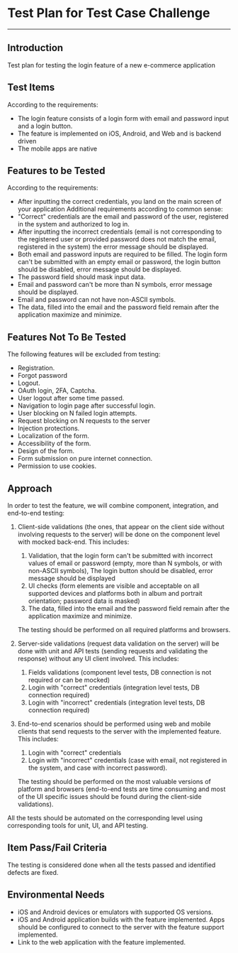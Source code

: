 # Test Plan for Test Case Challenge
---

## Introduction 

Test plan for testing the login feature of a new e-commerce application

## Test Items

According to the requirements:

-   The login feature consists of a login form with email and password input and a login button.
-   The feature is implemented on iOS, Android, and Web and is backend driven
-   The mobile apps are native

## Features to be Tested

According to the requirements:
-   After inputting the correct credentials, you land on the main screen of your application
Additional requirements according to common sense:
-   "Correct" credentials are the email and password of the user, registered in the system and authorized to log in.
-   After inputting the incorrect credentials (email is not corresponding to the registered user or provided password does not match the email, registered in the system) the error message should be displayed.
-   Both email and password inputs are required to be filled. The login form can't be submitted with an empty email or password, the login button should be disabled, error message should be displayed.
-   The password field should mask input data.
-   Email and password can't be more than N symbols, error message should be displayed.
-   Email and password can not have non-ASCII symbols.
-   The data, filled into the email and the password field remain after the application maximize and minimize.

## Features Not To Be Tested 

The following features will be excluded from testing:
-   Registration.
-   Forgot password
-   Logout.
-   OAuth login, 2FA, Captcha.
-   User logout after some time passed.
-   Navigation to login page after successful login.
-   User blocking on N failed login attempts.
-   Request blocking on N requests to the server
-   Injection protections.
-   Localization of the form.
-   Accessibility of the form.
-   Design of the form.
-   Form submission on pure internet connection.
-   Permission to use cookies.

## Approach

In order to test the feature, we will combine component, integration, and end-to-end testing:

1.  Client-side validations (the ones, that appear on the client side without involving requests to the server) will be done on the component level with mocked back-end. This includes:

    1.  Validation, that the login form can't be submitted with incorrect values of email or password (empty, more than N symbols, or with non-ASCII symbols), The login button should be disabled, error message should be displayed
    2.  UI checks (form elements are visible and acceptable on all supported devices and platforms both in album and portrait orientation; password data is masked)
    3.  The data, filled into the email and the password field remain after the application maximize and minimize.
    
    The testing should be performed on all required platforms and browsers.
3.  Server-side validations (request data validation on the server) will be done with unit and API tests (sending requests and validating the response) without any UI client involved. This includes:
    1.  Fields validations (component level tests, DB connection is not required or can be mocked)
    2.  Login with "correct" credentials (integration level tests, DB connection required)
    3.  Login with "incorrect" credentials (integration level tests, DB connection required)
4.  End-to-end scenarios should be performed using web and mobile clients that send requests to the server with the implemented feature. This includes:
    1.  Login with "correct" credentials
    2.  Login with "incorrect" credentials (case with email, not registered in the system, and case with incorrect password).
    
    The testing should be performed on the most valuable versions of platform and browsers (end-to-end tests are time consuming and most of the UI specific issues should be found during the client-side validations).

All the tests should be automated on the corresponding level using corresponding tools for unit, UI, and API testing.

## Item Pass/Fail Criteria

The testing is considered done when all the tests passed and identified defects are fixed.

## Environmental Needs

-   iOS and Android devices or emulators with supported OS versions.
-   iOS and Android application builds with the feature implemented. Apps should be configured to connect to the server with the feature support implemented.
-   Link to the web application with the feature implemented.
